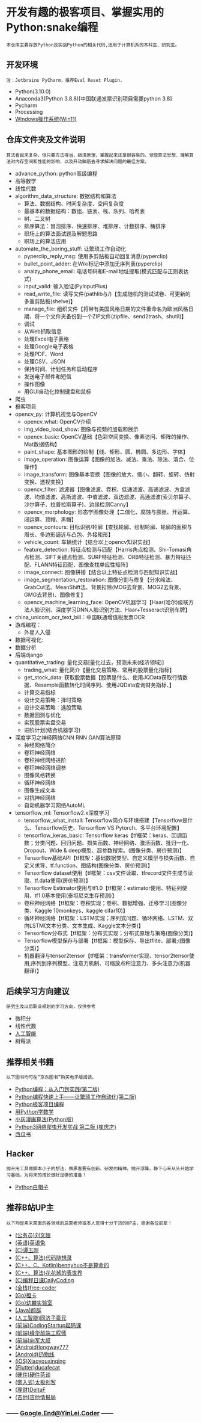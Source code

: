 # 开发有趣的极客项目、掌握实用的Python:snake编程
`本仓库主要存放Python及实战Python的相关代码,适用于计算机系的本科生、研究生。`
## 开发环境
`注：Jetbrains PyCharm，推荐Eval Reset Plugin.`
- Python(3.10.0)
- Anaconda3(Python 3.8.8)[中国联通发票识别项目需要python 3.8]
- Pycharm
- Processing
- [Windows操作系统(Win11)](https://mp.weixin.qq.com/s?__biz=MzU2NzkxMzg2NQ==&mid=2247484028&idx=1&sn=0c80023581971ed1c9efdda438547025&chksm=fc94be9acbe3378cf2da2e4c6d5fd1c8c3a2459d745309ef9876292fae62a67b1761e30abfe5&token=1365422365&lang=zh_CN#rd)

## 仓库文件夹及文件说明
`算法看起来复杂，但只要方法得当，搞清原理，掌握起来还是很容易的。领悟算法思想、理解算法对内存空间和性能的影响，以及开动脑筋去寻求解决问题的最佳方案。`
- advance_python: python高级编程
- 高等数学
- 线性代数
- algorithm_data_structure: 数据结构和算法
    - 算法、数据结构、时间复杂度、空间复杂度
    - 最基本的数据结构：数组、链表、栈、队列、哈希表
    - 树、二叉树
    - 排序算法：冒泡排序、快速排序、堆排序、计数排序、桶排序
    - 职场上的算法面试题及解题思路
    - 职场上的算法应用
- automate_the_boring_stuff: 让繁琐工作自动化
    - pyperclip_reply_msg: 使用多剪贴板自动回复消息(pyperclip)
    - bullet_point_adder: 在Wiki标记中添加无序列表(pyperclip)
    - analzy_phone_email: 电话号码和E-mail地址提取(模式匹配与正则表达式)
    - input_valid: 输入验证(PyInputPlus)
    - read_write_file: 读写文件(pathlib与/)【生成随机的测试试卷、可更新的多重剪贴板(shelve)】
    - manage_file: 组织文件【将带有美国风格日期的文件重命名为欧洲风格日期、将一个文件夹备份到一个ZIP文件(zipfile、send2trash、shutil)】
    - 调试
    - 从Web抓取信息
    - 处理Excel电子表格
    - 处理Google电子表格
    - 处理PDF、Word
    - 处理CSV、JSON
    - 保持时间、计划任务和启动程序
    - 发送电子邮件和短信
    - 操作图像
    - 用GUI自动化控制键盘和鼠标 
- 爬虫
- 极客项目
- opencv_py: 计算机视觉与OpenCV
    - opencv_what: OpenCV介绍
    - img_video_load_show: 图像与视频的加载和展示
    - opencv_basic: OpenCV基础【色彩空间变换、像素访问、矩阵的操作、Mat数据结构】
    - paint_shape: 基本图形的绘制【线、矩形、圆、椭圆、多边形、字体】
    - image_operation: 图像运算【图像的加法、减法、乘法、除法、溶合、位操作】
    - image_transform: 图像基本变换【图像的放大、缩小、翻转、旋转、仿射变换、透视变换】
    - opencv_filter: 滤波器【图像滤波、卷积、低通滤波、高通滤波、方盒滤波、均值滤波、高斯滤波、中值滤波、双边滤波、高通滤波(索贝尔算子、沙尔算子、拉普拉斯算子)、边缘检测Canny】
    - opencv_morphology: 形态学图像处理【二值化、腐蚀与膨胀、开运算、闭运算、顶帽、黑帽】
    - opencv_contours: 目标识别/轮廓【查找轮廓、绘制轮廓、轮廓的面积与周长、多边形逼近与凸包、外接矩形】
    - vehicle_count: 车辆统计【结合以上opencv知识实战】
    - feature_detection: 特征点检测与匹配【Harris角点检测、Shi-Tomasi角点检测、SIFT关键点检测、SURF特征检测、ORB特征检测、暴力特征匹配、FLANN特征匹配、图像查找单应性矩阵】
    - image_connect: 图像拼接【结合以上特征点检测与匹配知识实战】
    - image_segmentation_restoration: 图像分割与修复【分水岭法、GrabCut法、MeanShift法、背景扣除(MOG去背景、MOG2去背景、GMG去背景)、图像修复】
    - opencv_machine_learning_face: OpenCV机器学习【Haar(哈尔)级联方法人脸识别、深度学习DNN人脸识别方法、Haar+Tesseract识别车牌】
- china_unicom_ocr_text_bill：中国联通增值税发票OCR
- 游戏编程：
    - 外星人入侵
- 数据可视化:
- 数据分析
- 后端django
- quantitative_trading: 量化交易[量化过去，预测未来(经济领域)]
    - trading_what: 量化简介【量化交易策略、常用的股票量化指标】
    - get_stock_data: 获取股票数据【股票是什么、使用JQData获取行情数据、Resample函数转化时间序列、使用JQData查询财务指标、】
    - 计算交易指标
    - 设计交易策略：择时策略
    - 设计交易策略：选股策略
    - 数据回测与优化
    - 实现股票实盘交易
    - 进阶计划(结合机器学习)
- 深度学习之神经网络CNN RNN GAN算法原理
    - 神经网络简介
    - 卷积神经网络
    - 卷积神经网络进阶
    - 卷积神经网络调参
    - 图像风格转换
    - 循环神经网络
    - 图像生成文本
    - 对抗神经网络
    - 自动机器学习网络AutoML 
- tensorflow_ml: Tensorflow2.x深度学习
    - tensorflow_what_install: Tensorflow简介与环境搭建【Tensorflow是什么、Tensorflow历史、Tensorflow VS Pytorch、多平台环境配置】
    - tensorflow_keras_basic: Tensorflow keras【tf框架：keras、回调函数；分类问题、回归问题、损失函数、神经网络、激活函数、批归一化、Dropout、Wide & deep模型、超参数搜索。(图像分类、房价预测)】
    - Tensorflow基础API【tf框架：基础数据类型、自定义模型与损失函数、自定义求导、tf.function、图结构(图像分类、房价预测)】
    - Tensorflow dataset使用【tf框架：csv文件读取、tfrecord文件生成与读取、tf.data使用(房价预测)】
    - Tensorflow Estimator使用与tf1.0【tf框架：estimator使用、特征列使用、tf1.0基本使用(泰坦尼克生存预测)】
    - 卷积神经网络【tf框架：卷积实现；卷积、数据增强、迁移学习(图像分类、Kaggle 10monkeys、kaggle cifar10)】
    - 循环神经网络【tf框架：LSTM实现；序列式问题、循环网络、LSTM、双向LSTM(文本分类、文本生成、Kaggle文本分类)】
    - Tensorflow分布式【tf框架：分布式实现；分布式原理与策略(图像分类)】
    - Tensorflow模型保存与部署【tf框架：模型保存、导出tflite、部署;(图像分类)】
    - 机器翻译与tensor2tensor【tf框架：transformer实现、tensor2tensor使用;序列到序列模型、注意力机制、可缩放点积注意力、多头注意力(机器翻译)】

## 后续学习方向建议
`研究生及以后职业规划的学习方向，仅供参考`
- 微积分
- 线性代数
- [人工智能](https://mp.weixin.qq.com/mp/appmsgalbum?__biz=MzU2NzkxMzg2NQ==&action=getalbum&album_id=1733540329405923330#wechat_redirect)
- 树莓派

## 推荐相关书籍
`以下图书均可在“京东图书”购买电子版阅读。`
- [Python编程：从入门到实践(第二版)]()
- [Python编程快速上手——让繁琐工作自动化(第二版)]()
- [Python极客项目编程]()
- [用Python学数学]()
- [小灰漫画算法(Python版) ]()
- [ Python3网络爬虫开发实战 第二版 (崔庆才) ]()
- [ 西瓜书 ]()

## Hacker
`抛开用工具做脚本小子的想法，做黑客要有创新、研发的精神。抛开浮躁，静下心来从头开始学习基础，为将来的成长做好足够的准备！`
- [Python白帽子]()

## 推荐B站UP主
`以下均是素未蒙面的各领域的启蒙老师或本人觉得十分干货的UP主，感谢各位前辈！`
- [(公务员)刘文超](https://space.bilibili.com/300722822/video)
- [(英语)英语兔](https://space.bilibili.com/483162496/video)
- [(C)谭玉刚](https://space.bilibili.com/41036636/channel/detail?cid=161507&ctype=0)
- [(C++、算法)代码随想录](https://space.bilibili.com/525438321/video)
- [(C++、C、Kotlin)bennyhuo不是算命的](https://space.bilibili.com/28615855/video)
- [(C++、算法)花花酱的表世界](https://space.bilibili.com/9880352/video)
- [(C)编程日课DailyCoding](https://space.bilibili.com/494537125/)
- [(全栈)free-coder](https://space.bilibili.com/31273057/video)
- [(Go)橙卡](https://space.bilibili.com/10/video)
- [(Go)幼麟实验室](https://space.bilibili.com/567195437/video)
- [(Java)颜群](https://space.bilibili.com/326782142/video)
- [(人工智能)同济子豪兄](https://space.bilibili.com/1900783/video)
- [(前端)CodingStartup起码课](https://space.bilibili.com/451368848/)
- [(前端)峰华前端工程师](https://space.bilibili.com/302954484/)
- [(前端)向军大叔](https://space.bilibili.com/282190994/video)
- [(Android)longway777](https://space.bilibili.com/137860026/video)
- [(Android)扔物线](https://space.bilibili.com/27559447/video)
- [(iOS)Xiaoyouxinqing](https://space.bilibili.com/502566212/video)
- [(Flutter)ducafecat](https://space.bilibili.com/404904528/video)
- [(硬件)硬件茶谈](https://space.bilibili.com/14871346/video)
- [(嵌入式)太极创客](https://space.bilibili.com/103589285/video)
- [(理财)DeltaF](https://space.bilibili.com/31721731/video)
- [(吉他)吉他情报局](https://space.bilibili.com/103600069/video)

### —— Google.End@YinLei.Coder ——